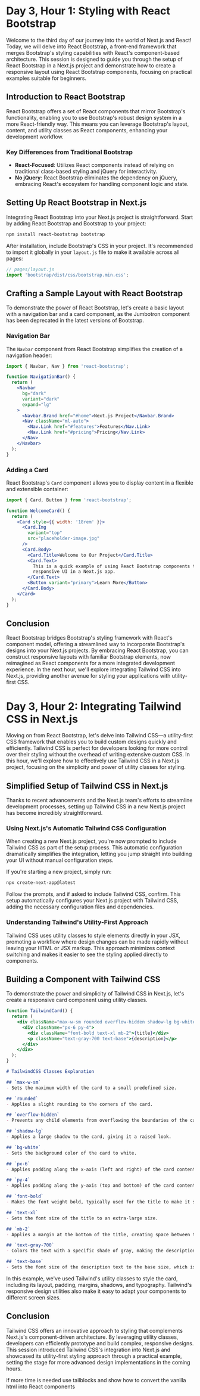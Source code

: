 # Day 3, Hour 1: Styling with React Bootstrap

Welcome to the third day of our journey into the world of Next.js and React! Today, we will delve into React Bootstrap, a front-end framework that merges Bootstrap's styling capabilities with React's component-based architecture. This session is designed to guide you through the setup of React Bootstrap in a Next.js project and demonstrate how to create a responsive layout using React Bootstrap components, focusing on practical examples suitable for beginners.

## Introduction to React Bootstrap

React Bootstrap offers a set of React components that mirror Bootstrap's functionality, enabling you to use Bootstrap's robust design system in a more React-friendly way. This means you can leverage Bootstrap's layout, content, and utility classes as React components, enhancing your development workflow.

### Key Differences from Traditional Bootstrap

- **React-Focused**: Utilizes React components instead of relying on traditional class-based styling and jQuery for interactivity.
- **No jQuery**: React Bootstrap eliminates the dependency on jQuery, embracing React's ecosystem for handling component logic and state.

## Setting Up React Bootstrap in Next.js

Integrating React Bootstrap into your Next.js project is straightforward. Start by adding React Bootstrap and Bootstrap to your project:

```bash
npm install react-bootstrap bootstrap
```

After installation, include Bootstrap's CSS in your project. It's recommended to import it globally in your `layout.js` file to make it available across all pages:

```jsx
// pages/layout.js
import 'bootstrap/dist/css/bootstrap.min.css';
```

## Crafting a Sample Layout with React Bootstrap

To demonstrate the power of React Bootstrap, let's create a basic layout with a navigation bar and a card component, as the Jumbotron component has been deprecated in the latest versions of Bootstrap.

### Navigation Bar

The `Navbar` component from React Bootstrap simplifies the creation of a navigation header:

```jsx
import { Navbar, Nav } from 'react-bootstrap';

function NavigationBar() {
  return (
    <Navbar
      bg="dark"
      variant="dark"
      expand="lg"
    >
      <Navbar.Brand href="#home">Next.js Project</Navbar.Brand>
      <Nav className="ml-auto">
        <Nav.Link href="#features">Features</Nav.Link>
        <Nav.Link href="#pricing">Pricing</Nav.Link>
      </Nav>
    </Navbar>
  );
}
```

### Adding a Card

React Bootstrap's `Card` component allows you to display content in a flexible and extensible container:

```jsx
import { Card, Button } from 'react-bootstrap';

function WelcomeCard() {
  return (
    <Card style={{ width: '18rem' }}>
      <Card.Img
        variant="top"
        src="placeholder-image.jpg"
      />
      <Card.Body>
        <Card.Title>Welcome to Our Project</Card.Title>
        <Card.Text>
          This is a quick example of using React Bootstrap components to build a
          responsive UI in a Next.js app.
        </Card.Text>
        <Button variant="primary">Learn More</Button>
      </Card.Body>
    </Card>
  );
}
```

## Conclusion

React Bootstrap bridges Bootstrap's styling framework with React's component model, offering a streamlined way to incorporate Bootstrap's designs into your Next.js projects. By embracing React Bootstrap, you can construct responsive layouts with familiar Bootstrap elements, now reimagined as React components for a more integrated development experience. In the next hour, we'll explore integrating Tailwind CSS into Next.js, providing another avenue for styling your applications with utility-first CSS.

<!--! Hour 2 -->

# Day 3, Hour 2: Integrating Tailwind CSS in Next.js

Moving on from React Bootstrap, let's delve into Tailwind CSS—a utility-first CSS framework that enables you to build custom designs quickly and efficiently. Tailwind CSS is perfect for developers looking for more control over their styling without the overhead of writing extensive custom CSS. In this hour, we'll explore how to effectively use Tailwind CSS in a Next.js project, focusing on the simplicity and power of utility classes for styling.

## Simplified Setup of Tailwind CSS in Next.js

Thanks to recent advancements and the Next.js team's efforts to streamline development processes, setting up Tailwind CSS in a new Next.js project has become incredibly straightforward.

### Using Next.js's Automatic Tailwind CSS Configuration

When creating a new Next.js project, you're now prompted to include Tailwind CSS as part of the setup process. This automatic configuration dramatically simplifies the integration, letting you jump straight into building your UI without manual configuration steps.

If you're starting a new project, simply run:

```bash
npx create-next-app@latest
```

Follow the prompts, and if asked to include Tailwind CSS, confirm. This setup automatically configures your Next.js project with Tailwind CSS, adding the necessary configuration files and dependencies.

### Understanding Tailwind's Utility-First Approach

Tailwind CSS uses utility classes to style elements directly in your JSX, promoting a workflow where design changes can be made rapidly without leaving your HTML or JSX markup. This approach minimizes context switching and makes it easier to see the styling applied directly to components.

## Building a Component with Tailwind CSS

To demonstrate the power and simplicity of Tailwind CSS in Next.js, let's create a responsive card component using utility classes.

```jsx
function TailwindCard() {
  return (
    <div className="max-w-sm rounded overflow-hidden shadow-lg bg-white">
      <div className="px-6 py-4">
        <div className="font-bold text-xl mb-2">{title}</div>
        <p className="text-gray-700 text-base">{description}</p>
      </div>
    </div>
  );
}
```
```md
# TailwindCSS Classes Explanation

## `max-w-sm`
- Sets the maximum width of the card to a small predefined size.

## `rounded`
- Applies a slight rounding to the corners of the card.

## `overflow-hidden`
- Prevents any child elements from overflowing the boundaries of the card. This is useful for maintaining the rounded corner appearance.

## `shadow-lg`
- Applies a large shadow to the card, giving it a raised look.

## `bg-white`
- Sets the background color of the card to white.

## `px-6`
- Applies padding along the x-axis (left and right) of the card content, with a size of 6.

## `py-4`
- Applies padding along the y-axis (top and bottom) of the card content, with a size of 4.

## `font-bold`
- Makes the font weight bold, typically used for the title to make it stand out.

## `text-xl`
- Sets the font size of the title to an extra-large size.

## `mb-2`
- Applies a margin at the bottom of the title, creating space between the title and the description.

## `text-gray-700`
- Colors the text with a specific shade of gray, making the description visually distinct but still readable.

## `text-base`
- Sets the font size of the description text to the base size, which is the default size for body text in TailwindCSS.
```
In this example, we've used Tailwind's utility classes to style the card, including its layout, padding, margins, shadows, and typography. Tailwind's responsive design utilities also make it easy to adapt your components to different screen sizes.

## Conclusion

Tailwind CSS offers an innovative approach to styling that complements Next.js's component-driven architecture. By leveraging utility classes, developers can efficiently prototype and build complex, responsive designs. This session introduced Tailwind CSS's integration into Next.js and showcased its utility-first styling approach through a practical example, setting the stage for more advanced design implementations in the coming hours.

if more time is needed use tailblocks and show how to convert the vanilla html into React components

